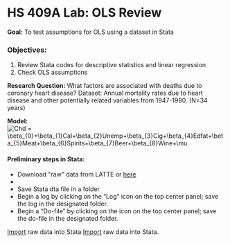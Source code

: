 # HS 409A Lab: OLS Review

**Goal:** To test assumptions for OLS using a dataset in Stata

### Objectives: 
1.	Review Stata codes for descriptive statistics and linear regression
2.	Check OLS assumptions

**Research Question:** What factors are associated with deaths due to coronary heart disease?
Dataset: Annual mortality rates due to heart disease and other potentially related variables from 1947-1980. (N=34 years)

**Model:**  
<img src="https://latex.codecogs.com/gif.latex?Chd&space;=&space;\beta_{0}&plus;\beta_{1}Cal&plus;\beta_{2}Unemp&plus;\beta_{3}Cig&plus;\beta_{4}Edfat&plus;\beta_{5}Meat&plus;\beta_{6}Spirits&plus;\beta_{7}Beer&plus;\beta_{8}Wine&plus;\mu" title="Chd = \beta_{0}+\beta_{1}Cal+\beta_{2}Unemp+\beta_{3}Cig+\beta_{4}Edfat+\beta_{5}Meat+\beta_{6}Spirits+\beta_{7}Beer+\beta_{8}Wine+\mu" />

#### Preliminary steps in Stata:  
* Download "raw" data from LATTE or [here](coronary-3.csv)
* 
* Save Stata dta file in a folder 
* Begin a log by clicking on the “Log” icon on the top center panel; save the log in the designated folder.
* Begin a “Do-file” by clicking on the icon on the top center panel; save the do-file in the designated folder.


<a href="https://youtu.be/60RBNsqzL6I" target="_blank">Import</a> raw data into Stata
<a href="https://youtu.be/60RBNsqzL6I" target="_blank">Import</a> raw data into Stata.
